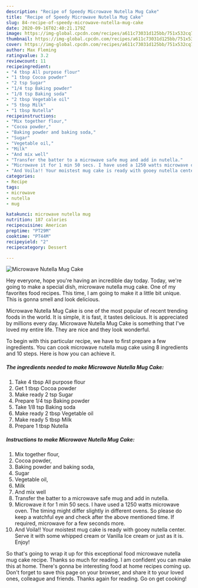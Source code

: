 ```yaml
---
description: "Recipe of Speedy Microwave Nutella Mug Cake"
title: "Recipe of Speedy Microwave Nutella Mug Cake"
slug: 84-recipe-of-speedy-microwave-nutella-mug-cake
date: 2020-09-16T02:40:21.179Z
image: https://img-global.cpcdn.com/recipes/a611c73031d125bb/751x532cq70/microwave-nutella-mug-cake-recipe-main-photo.jpg
thumbnail: https://img-global.cpcdn.com/recipes/a611c73031d125bb/751x532cq70/microwave-nutella-mug-cake-recipe-main-photo.jpg
cover: https://img-global.cpcdn.com/recipes/a611c73031d125bb/751x532cq70/microwave-nutella-mug-cake-recipe-main-photo.jpg
author: Max Fleming
ratingvalue: 3.2
reviewcount: 11
recipeingredient:
- "4 tbsp All purpose flour"
- "1 tbsp Cocoa powder"
- "2 tsp Sugar"
- "1/4 tsp Baking powder"
- "1/8 tsp Baking soda"
- "2 tbsp Vegetable oil"
- "5 tbsp Milk"
- "1 tbsp Nutella"
recipeinstructions:
- "Mix together flour,"
- "Cocoa powder,"
- "Baking powder and baking soda,"
- "Sugar"
- "Vegetable oil,"
- "Milk"
- "And mix well"
- "Transfer the batter to a microwave safe mug and add in nutella."
- "Microwave it for 1 min 50 secs. I have used a 1250 watts microwave oven. The timing might differ slightly in different ovens. So please do keep a watchful eye and check after the above mentioned time. If required, microwave for a few seconds more."
- "And Voila!! Your moistest mug cake is ready with gooey nutella center. Serve it with some whipped cream or Vanilla Ice cream or just as it is. Enjoy!"
categories:
- Recipe
tags:
- microwave
- nutella
- mug

katakunci: microwave nutella mug 
nutrition: 187 calories
recipecuisine: American
preptime: "PT29M"
cooktime: "PT44M"
recipeyield: "2"
recipecategory: Dessert

---
```



![Microwave Nutella Mug Cake](https://img-global.cpcdn.com/recipes/a611c73031d125bb/751x532cq70/microwave-nutella-mug-cake-recipe-main-photo.jpg)

Hey everyone, hope you're having an incredible day today. Today, we're going to make a special dish, microwave nutella mug cake. One of my favorites food recipes. This time, I am going to make it a little bit unique. This is gonna smell and look delicious.

Microwave Nutella Mug Cake is one of the most popular of recent trending foods in the world. It is simple, it is fast, it tastes delicious. It is appreciated by millions every day. Microwave Nutella Mug Cake is something that I've loved my entire life. They are nice and they look wonderful.




To begin with this particular recipe, we have to first prepare a few ingredients. You can cook microwave nutella mug cake using 8 ingredients and 10 steps. Here is how you can achieve it.

<!--inarticleads1-->

##### The ingredients needed to make Microwave Nutella Mug Cake:

1. Take 4 tbsp All purpose flour
1. Get 1 tbsp Cocoa powder
1. Make ready 2 tsp Sugar
1. Prepare 1/4 tsp Baking powder
1. Take 1/8 tsp Baking soda
1. Make ready 2 tbsp Vegetable oil
1. Make ready 5 tbsp Milk
1. Prepare 1 tbsp Nutella




<!--inarticleads2-->

##### Instructions to make Microwave Nutella Mug Cake:

1. Mix together flour,
1. Cocoa powder,
1. Baking powder and baking soda,
1. Sugar
1. Vegetable oil,
1. Milk
1. And mix well
1. Transfer the batter to a microwave safe mug and add in nutella.
1. Microwave it for 1 min 50 secs. I have used a 1250 watts microwave oven. The timing might differ slightly in different ovens. So please do keep a watchful eye and check after the above mentioned time. If required, microwave for a few seconds more.
1. And Voila!! Your moistest mug cake is ready with gooey nutella center. Serve it with some whipped cream or Vanilla Ice cream or just as it is. Enjoy!




So that's going to wrap it up for this exceptional food microwave nutella mug cake recipe. Thanks so much for reading. I am confident you can make this at home. There's gonna be interesting food at home recipes coming up. Don't forget to save this page on your browser, and share it to your loved ones, colleague and friends. Thanks again for reading. Go on get cooking!
